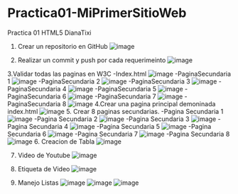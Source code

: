 # Practica01-MiPrimerSitioWeb
Practica 01 HTML5  DianaTixi
1. Crear un repositorio en GitHub
![image](https://user-images.githubusercontent.com/52221275/78562141-82da2180-77de-11ea-8dab-301373fe57ce.png)

2. Realizar un commit y push por cada requerimeinto
![image](https://user-images.githubusercontent.com/52221275/78563695-0268f000-77e1-11ea-8c6c-94a297fb95b0.png)

3.Validar todas las paginas en W3C
-Index.html
![image](https://user-images.githubusercontent.com/52221275/78563515-b7e77380-77e0-11ea-88a4-ae00259b4bb2.png)
-PaginaSecundaria 1
![image](https://user-images.githubusercontent.com/52221275/78563839-33e1bb80-77e1-11ea-9c6f-0e0b20dfc76a.png)
-PaginaSecundaria 2
![image](https://user-images.githubusercontent.com/52221275/78563993-6c819500-77e1-11ea-838e-31dc36b75dd2.png)
-PaginaSecundaria 3
![image](https://user-images.githubusercontent.com/52221275/78564079-8d49ea80-77e1-11ea-90b5-1125c68e9484.png)
-PaginaSecundaria 4
![image](https://user-images.githubusercontent.com/52221275/78564191-af436d00-77e1-11ea-8b6a-8160ac9cef6c.png)
-PaginaSecundaria 5
![image](https://user-images.githubusercontent.com/52221275/78564257-c71af100-77e1-11ea-9a11-7891b62362ec.png)
-PaginaSecundaria 6
![image](https://user-images.githubusercontent.com/52221275/78564341-e44fbf80-77e1-11ea-9440-7c11b02d74ab.png)
-PaginaSecundaria 7
![image](https://user-images.githubusercontent.com/52221275/78564533-3264c300-77e2-11ea-85c5-e3abd6e1fedd.png)
-PaginaSecundaria 8
![image](https://user-images.githubusercontent.com/52221275/78564614-50cabe80-77e2-11ea-85da-05f1cad97a2a.png)
4.Crear una pagina principal demoninada index.html
![image](https://user-images.githubusercontent.com/52221275/78564971-d484ab00-77e2-11ea-944a-3783b77e48a6.png)
5. Crear 8 paginas secundarias. 
-Pagina Secundaria 1
![image](https://user-images.githubusercontent.com/52221275/78565083-00079580-77e3-11ea-94cf-a7047faa62c5.png)
-Pagina Secundaria 2
![image](https://user-images.githubusercontent.com/52221275/78565190-27f6f900-77e3-11ea-888f-34b530e43291.png)
-Pagina Secundaria 3
![image](https://user-images.githubusercontent.com/52221275/78565251-3fce7d00-77e3-11ea-8da1-af371bb10e18.png)
-Pagina Secundaria 4
![image](https://user-images.githubusercontent.com/52221275/78565315-596fc480-77e3-11ea-8be5-32a0be188352.png)
-Pagina Secundaria 5
![image](https://user-images.githubusercontent.com/52221275/78565396-7c9a7400-77e3-11ea-998f-83a33ac0be57.png)
-Pagina Secundaria 6
![image](https://user-images.githubusercontent.com/52221275/78565469-98057f00-77e3-11ea-8efc-afd8850585d5.png)
-Pagina Secundaria 7
![image](https://user-images.githubusercontent.com/52221275/78565540-b1a6c680-77e3-11ea-98a9-fac6fd5519a5.png)
-Pagina Secundaria 8
![image](https://user-images.githubusercontent.com/52221275/78565614-c84d1d80-77e3-11ea-97f4-acd5d8ea29be.png)
6. Creacion de Tabla
![image](https://user-images.githubusercontent.com/52221275/78566232-8e304b80-77e4-11ea-81a3-fe738e10aaa3.png)

7. Video de Youtube
![image](https://user-images.githubusercontent.com/52221275/78566344-af913780-77e4-11ea-83e1-549d62adc856.png)

8. Etiqueta de Video
![image](https://user-images.githubusercontent.com/52221275/78566396-c5066180-77e4-11ea-949d-4054637c47b2.png)

9. Manejo Listas 
![image](https://user-images.githubusercontent.com/52221275/78566469-de0f1280-77e4-11ea-831e-7743d781b594.png)
![image](https://user-images.githubusercontent.com/52221275/78566513-f4b56980-77e4-11ea-9cd0-d705f9176933.png)
![image](https://user-images.githubusercontent.com/52221275/78566584-0bf45700-77e5-11ea-88ea-0e1f4ec0c782.png)








